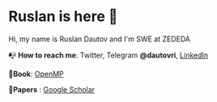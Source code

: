 
# Ruslan is here 👋

Hi, my name is Ruslan Dautov and I'm SWE at ZEDEDA

📭 **How to reach me**: Twitter, Telegram **@dautovri**, [LinkedIn](https://www.linkedin.com/in/dautovri/)

📕**Book**: [OpenMP](https://ruslan-dautov.gitbook.io/openmp/)

📑**Papers** : [Google Scholar](https://scholar.google.com/citations?user=BbHgeogAAAAJ&hl=en)
